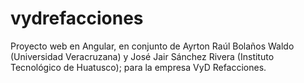 # vydrefacciones
Proyecto web en Angular, en conjunto de Ayrton Raúl Bolaños Waldo (Universidad Veracruzana) y José Jair Sánchez Rivera (Instituto Tecnológico de Huatusco); para la empresa VyD Refacciones.
